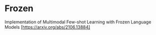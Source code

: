 # Frozen
Implementation of Multimodal Few-shot Learning with Frozen Language Models [https://arxiv.org/abs/2106.13884]
